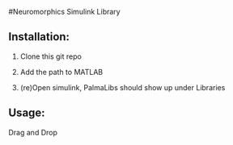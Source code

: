 #Neuromorphics Simulink Library

## Installation:

1. Clone this git repo

2. Add the path to MATLAB

3. (re)Open simulink, PalmaLibs should show up under Libraries

## Usage:

Drag and Drop 